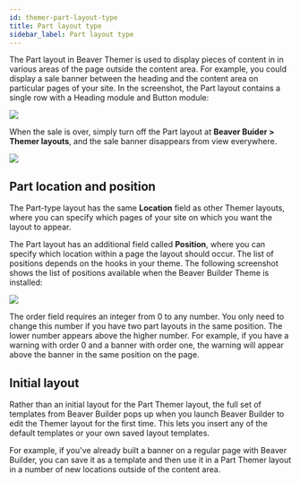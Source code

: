 ```yaml
---
id: themer-part-layout-type
title: Part layout type
sidebar_label: Part layout type
---
```


The Part layout in Beaver Themer is used to display pieces of content in in various areas of the page outside the content area. For example, you could display a sale banner between the heading and the content area on particular pages of your site. In the screenshot, the Part layout contains a single row with a Heading module and Button module:

![](/img/themer-part-layout-type-eee5c85b.png)

When the sale is over, simply turn off the Part layout at **Beaver Buider > Themer layouts**, and the sale banner disappears from view everywhere.

![](/img/themer-part-layout-type-c14fd7b8.png)

## Part location and position

The Part-type  layout has the same **Location** field as other Themer layouts, where you can specify which pages of your site on which you want the layout to appear.

The Part layout has an additional field called **Position**, where you can specify which location within a page the layout should occur. The list of positions depends on the hooks in your theme. The following screenshot shows the list of positions available when the Beaver Builder Theme is installed:

![](/img/themer-part-layout-type-68352acd.png)

The order field requires an integer from 0 to any number. You only need to change this number if you have two part layouts in the same position. The lower number appears above the higher number. For example, if you have a warning with order 0 and a banner with order one, the warning will appear above the banner in the same position on the page.

## Initial layout

Rather than an initial layout for the Part Themer layout, the full set of templates from Beaver Builder pops up when you launch Beaver Builder to edit the Themer layout for the first time. This lets you insert any of the default templates or your own saved layout templates.

For example, if you've already built a banner on a regular page with Beaver Builder, you can save it as a template and then use it in a Part Themer layout in a number of new locations outside of the content area.
